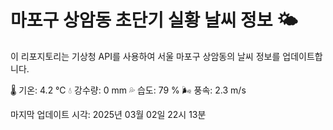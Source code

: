 
# 마포구 상암동 초단기 실황 날씨 정보 🌤️

이 리포지토리는 기상청 API를 사용하여 서울 마포구 상암동의 날씨 정보를 업데이트합니다. 

🌡️ 기온: 4.2 ℃
💧 강수량: 0 mm
💦 습도: 79 %
🌬️ 풍속: 2.3 m/s

마지막 업데이트 시각: 2025년 03월 02일 22시 13분    
